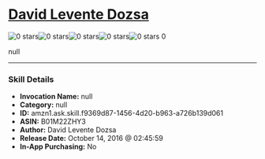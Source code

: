 # [David Levente Dozsa](http://alexa.amazon.com/#skills/amzn1.ask.skill.f9369d87-1456-4d20-b963-a726b139d061)
![0 stars](../../images/ic_star_border_black_18dp_1x.png)![0 stars](../../images/ic_star_border_black_18dp_1x.png)![0 stars](../../images/ic_star_border_black_18dp_1x.png)![0 stars](../../images/ic_star_border_black_18dp_1x.png)![0 stars](../../images/ic_star_border_black_18dp_1x.png) 0

null

***

### Skill Details

* **Invocation Name:** null
* **Category:** null
* **ID:** amzn1.ask.skill.f9369d87-1456-4d20-b963-a726b139d061
* **ASIN:** B01M22ZHY3
* **Author:** David Levente Dozsa
* **Release Date:** October 14, 2016 @ 02:45:59
* **In-App Purchasing:** No
